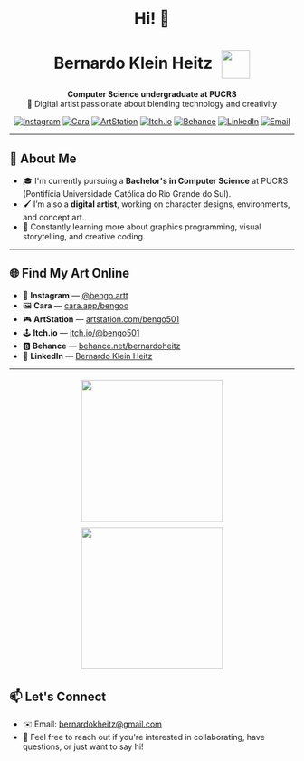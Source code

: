 <h1 align="center">Hi! 👋</h1>

<h1 align="center">
  Bernardo Klein Heitz 
  <img src="https://github.com/user-attachments/assets/54363ca0-259b-4e4f-861f-b9ae2b3c37d4" width="50" style="vertical-align: middle; margin-left: 10px;"/>
</h1> 

<p align="center">
  <strong>Computer Science undergraduate at PUCRS</strong> <br/>
  🎨 Digital artist passionate about blending technology and creativity <br/>
</p>

<p align="center">
  <a href="https://www.instagram.com/bengo.artt"><img alt="Instagram" src="https://img.shields.io/badge/Instagram-@bengo.artt-black?logo=instagram"></a>
  <a href="https://cara.app/bengoo"><img alt="Cara" src="https://img.shields.io/badge/Cara-portfolio-black"></a>
  <a href="https://www.artstation.com/bengo501"><img alt="ArtStation" src="https://img.shields.io/badge/ArtStation-bengo501-black?logo=artstation"></a>
  <a href="https://bengo501.itch.io/"><img alt="Itch.io" src="https://img.shields.io/badge/Itch.io-@bengo501-black?logo=itchdotio"></a>
  <a href="https://www.behance.net/bernardoheitz"><img alt="Behance" src="https://img.shields.io/badge/Behance-bernardoheitz-black?logo=behance"></a>
  <a href="https://www.linkedin.com/in/bernardo-klein-heitz-93b6a12a3/"><img alt="LinkedIn" src="https://img.shields.io/badge/LinkedIn-Bernardo%20Klein%20Heitz-black?logo=linkedin"></a>
  <a href="mailto:bernardokheitz@gmail.com"><img alt="Email" src="https://img.shields.io/badge/Email-bernardokheitz%40gmail.com-black?logo=gmail"></a>
</p>

---

## 💼 About Me

- 🎓 I'm currently pursuing a **Bachelor's in Computer Science** at PUCRS (Pontifícia Universidade Católica do Rio Grande do Sul).
- 🖌️ I’m also a **digital artist**, working on character designs, environments, and concept art.
- 🌱 Constantly learning more about graphics programming, visual storytelling, and creative coding.

---

## 🌐 Find My Art Online

- 🎨 **Instagram** — [@bengo.artt](https://www.instagram.com/bengo.artt/)
- 🖼️ **Cara** — [cara.app/bengoo](https://cara.app/bengoo)
- 🎮 **ArtStation** — [artstation.com/bengo501](https://www.artstation.com/bengo501)
- 🕹️ **Itch.io** — [itch.io/@bengo501](https://bengo501.itch.io/)
- 🅱️ **Behance** — [behance.net/bernardoheitz](https://www.behance.net/bernardoheitz)
- 💼 **LinkedIn** — [Bernardo Klein Heitz](https://www.linkedin.com/in/bernardo-klein-heitz-93b6a12a3/)

---

<p align="center">
  <img src="https://github.com/user-attachments/assets/a14d114a-f7d3-427e-a6f2-e86393e90977" width="250" style="margin: 5px;"/>
  <img src="https://github.com/user-attachments/assets/847b8bda-9a54-4354-845f-de7cd349b456" width="250" style="margin: 5px;"/>
</p>

## 📫 Let's Connect

- ✉️ Email: <a href="mailto:bernardokheitz@gmail.com">bernardokheitz@gmail.com</a>  
- 💬 Feel free to reach out if you're interested in collaborating, have questions, or just want to say hi!

